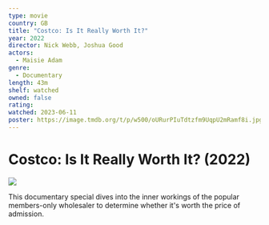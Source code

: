 ```yaml
---
type: movie
country: GB
title: "Costco: Is It Really Worth It?"
year: 2022
director: Nick Webb, Joshua Good
actors:
  - Maisie Adam
genre:
  - Documentary
length: 43m
shelf: watched
owned: false
rating:
watched: 2023-06-11
poster: https://image.tmdb.org/t/p/w500/oURurPIuTdtzfm9UqpU2mRamf8i.jpg
---
```


# Costco: Is It Really Worth It? (2022)

![](https://image.tmdb.org/t/p/w500/oURurPIuTdtzfm9UqpU2mRamf8i.jpg)

This documentary special dives into the inner workings of the popular members-only wholesaler to determine whether it's worth the price of admission.